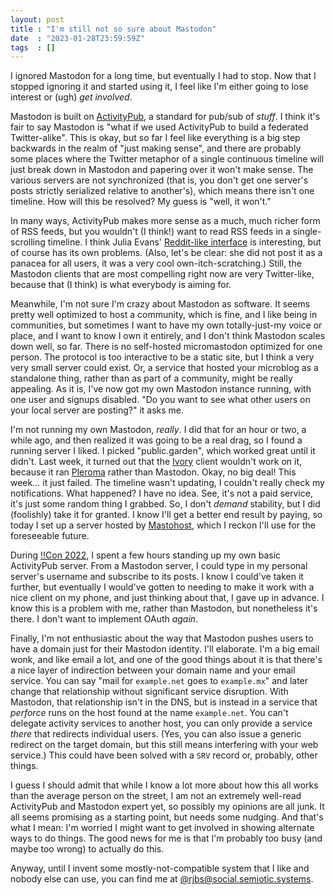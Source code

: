 ```yaml
---
layout: post
title : "I'm still not so sure about Mastodon"
date  : "2023-01-28T23:59:59Z"
tags  : []
---
```


I ignored Mastodon for a long time, but eventually I had to stop.  Now that I
stopped ignoring it and started using it, I feel like I'm either going to lose
interest or (ugh) *get involved*.

Mastodon is built on [ActivityPub](https://activitypub.rocks/), a standard for
pub/sub of *stuff*.  I think it's fair to say Mastodon is "what if we used
ActivityPub to build a federated Twitter-alike".  This is okay, but so far I
feel like everything is a big step backwards in the realm of "just making
sense", and there are probably some places where the Twitter metaphor of a
single continuous timeline will just break down in Mastodon and papering over
it won't make sense.  The various servers are not synchronized (that is, you
don't get one server's posts strictly serialized relative to another's), which
means there isn't one timeline.  How will this be resolved?  My guess is "well,
it won't."

In many ways, ActivityPub makes more sense as a much, much richer form of RSS
feeds, but you wouldn't (I think!) want to read RSS feeds in a single-scrolling
timeline.  I think Julia Evans' [Reddit-like
interface](https://social.jvns.ca/@b0rk/109701532005617273) is interesting, but
of course has its own problems.  (Also, let's be clear: she did not post it as
a panacea for all users, it was a very cool own-itch-scratching.)  Still, the
Mastodon clients that are most compelling right now are very Twitter-like,
because that (I think) is what everybody is aiming for.

Meanwhile, I'm not sure I'm crazy about Mastodon as software.  It seems pretty
well optimized to host a community, which is fine, and I like being in
communities, but sometimes I want to have my own totally-just-my voice or
place, and I want to know I own it entirely, and I don't think Mastodon scales
down well, so far.  There is no self-hosted micromastodon optimized for one
person.  The protocol is too interactive to be a static site, but I think a
very very small server could exist.  Or, a service that hosted your microblog
as a standalone thing, rather than as part of a community, might be really
appealing.  As it is, I've now got my own Mastodon instance running, with one
user and signups disabled.  "Do you want to see what other users on your local
server are posting?" it asks me.

I'm not running my own Mastodon, *really*.  I did that for an hour or two, a
while ago, and then realized it was going to be a real drag, so I found a
running server I liked.  I picked "public.garden", which worked great until it
didn't.  Last week, it turned out that the [Ivory](https://tapbots.com/ivory/)
client wouldn't work on it, because it ran [Pleroma](https://pleroma.social/)
rather than Mastodon.  Okay, no big deal!  This week… it just failed.  The
timeline wasn't updating, I couldn't really check my notifications.  What
happened?  I have no idea.  See, it's not a paid service, it's just some random
thing I grabbed.  So, I don't *demand* stability, but I did (foolishly) take it
for granted.  I know I'll get a better end result by paying, so today I set up
a server hosted by [Mastohost](https://masto.host/), which I reckon I'll use
for the foreseeable future.

During [!!Con 2022](https://bangbangcon.com/), I spent a few hours standing up
my own basic ActivityPub server.  From a Mastodon server, I could type in my
personal server's username and subscribe to its posts.  I know I could've taken
it further, but eventually I would've gotten to needing to make it work with a
nice client on my phone, and just thinking about that, I gave up in advance.  I
know this is a problem with me, rather than Mastodon, but nonetheless it's
there.  I don't want to implement OAuth *again*.

Finally, I'm not enthusiastic about the way that Mastodon pushes users to have
a domain just for their Mastodon identity.  I'll elaborate.  I'm a big email
wonk, and like email a lot, and one of the good things about it is that there's
a nice layer of indirection between your domain name and your email service.
You can say "mail for `example.net` goes to `example.mx`" and later change that
relationship without significant service disruption.  With Mastodon, that
relationship isn't in the DNS, but is instead in a service that *perforce* runs
on the host found at the name `example.net`.  You can't delegate activity
services to another host, you can only provide a service *there* that redirects
individual users.  (Yes, you can also issue a generic redirect on the target
domain, but this still means interfering with your web service.)  This could
have been solved with a `SRV` record or, probably, other things.

I guess I should admit that while I know a lot more about how this all works
than the average person on the street, I am not an extremely well-read
ActivityPub and Mastodon expert yet, so possibly my opinions are all junk.  It
all seems promising as a starting point, but needs some nudging.  And that's
what I mean: I'm worried I might want to get involved in showing alternate ways
to do things.  The good news for me is that I'm probably too busy (and maybe
too wrong) to actually do this.

Anyway, until I invent some mostly-not-compatible system that I like and nobody
else can use, you can find me at
[@rjbs@social.semiotic.systems](https://social.semiotic.systems/@rjbs).
